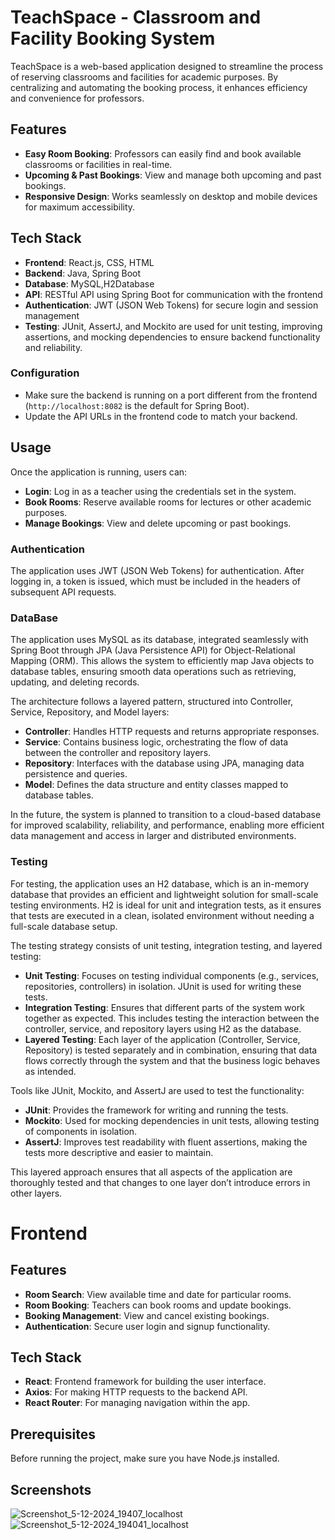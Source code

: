 # TeachSpace - Classroom and Facility Booking System

TeachSpace is a web-based application designed to streamline the process of reserving classrooms and facilities for academic purposes. By centralizing and automating the booking process, it enhances efficiency and convenience for professors.

## Features

- **Easy Room Booking**: Professors can easily find and book available classrooms or facilities in real-time.
- **Upcoming & Past Bookings**: View and manage both upcoming and past bookings.
- **Responsive Design**: Works seamlessly on desktop and mobile devices for maximum accessibility.

## Tech Stack

- **Frontend**: React.js, CSS, HTML
- **Backend**: Java, Spring Boot
- **Database**: MySQL,H2Database
- **API**: RESTful API using Spring Boot for communication with the frontend
- **Authentication**: JWT (JSON Web Tokens) for secure login and session management
- **Testing**: JUnit, AssertJ, and Mockito are used for unit testing, improving assertions, and mocking dependencies to ensure backend functionality and reliability.

### Configuration

- Make sure the backend is running on a port different from the frontend (`http://localhost:8082` is the default for Spring Boot).
- Update the API URLs in the frontend code to match your backend.

## Usage

Once the application is running, users can:

- **Login**: Log in as a teacher using the credentials set in the system.
- **Book Rooms**: Reserve available rooms for lectures or other academic purposes.
- **Manage Bookings**: View and delete upcoming or past bookings.

### Authentication

The application uses JWT (JSON Web Tokens) for authentication. After logging in, a token is issued, which must be included in the headers of subsequent API requests.

### DataBase

The application uses MySQL as its database, integrated seamlessly with Spring Boot through JPA (Java Persistence API) for Object-Relational Mapping (ORM). This allows the system to efficiently map Java objects to database tables, ensuring smooth data operations such as retrieving, updating, and deleting records.

The architecture follows a layered pattern, structured into Controller, Service, Repository, and Model layers:

- **Controller**: Handles HTTP requests and returns appropriate responses.
- **Service**: Contains business logic, orchestrating the flow of data between the controller and repository layers.
- **Repository**: Interfaces with the database using JPA, managing data persistence and queries.
- **Model**: Defines the data structure and entity classes mapped to database tables.

In the future, the system is planned to transition to a cloud-based database for improved scalability, reliability, and performance, enabling more efficient data management and access in larger and distributed environments.

### Testing

For testing, the application uses an H2 database, which is an in-memory database that provides an efficient and lightweight solution for small-scale testing environments. H2 is ideal for unit and integration tests, as it ensures that tests are executed in a clean, isolated environment without needing a full-scale database setup.

The testing strategy consists of unit testing, integration testing, and layered testing:

- **Unit Testing**: Focuses on testing individual components (e.g., services, repositories, controllers) in isolation. JUnit is used for writing these tests.
- **Integration Testing**: Ensures that different parts of the system work together as expected. This includes testing the interaction between the controller, service, and repository layers using H2 as the database.
- **Layered Testing**: Each layer of the application (Controller, Service, Repository) is tested separately and in combination, ensuring that data flows correctly through the system and that the business logic behaves as intended.
  
Tools like JUnit, Mockito, and AssertJ are used to test the functionality:

- **JUnit**: Provides the framework for writing and running the tests.
- **Mockito**: Used for mocking dependencies in unit tests, allowing testing of components in isolation.
- **AssertJ**: Improves test readability with fluent assertions, making the tests more descriptive and easier to maintain.
  
This layered approach ensures that all aspects of the application are thoroughly tested and that changes to one layer don’t introduce errors in other layers.

# Frontend

## Features

- **Room Search**: View available time and date for particular rooms.
- **Room Booking**: Teachers can book rooms and update bookings.
- **Booking Management**: View and cancel existing bookings.
- **Authentication**: Secure user login and signup functionality.

## Tech Stack

- **React**: Frontend framework for building the user interface.
- **Axios**: For making HTTP requests to the backend API.
- **React Router**: For managing navigation within the app.

## Prerequisites

Before running the project, make sure you have Node.js installed.

## Screenshots
![Screenshot_5-12-2024_19407_localhost](https://github.com/user-attachments/assets/a7563aeb-1de1-407e-81b7-ec197c33f4d8)
![Screenshot_5-12-2024_194041_localhost](https://github.com/user-attachments/assets/b95bb32b-92cd-44a4-9de3-948172259776)


